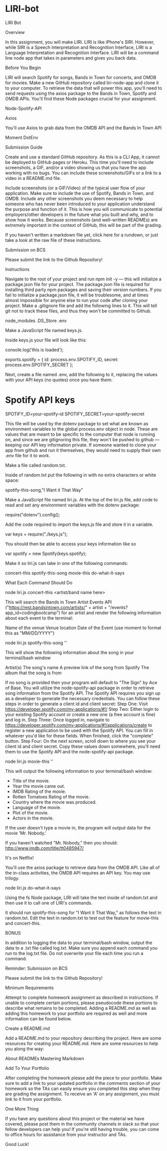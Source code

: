 # LIRI-bot
LIRI Bot

Overview

In this assignment, you will make LIRI. LIRI is like iPhone's SIRI. However, while SIRI is a Speech Interpretation and Recognition Interface, LIRI is a Language Interpretation and Recognition Interface. LIRI will be a command line node app that takes in parameters and gives you back data.


Before You Begin

LIRI will search Spotify for songs, Bands in Town for concerts, and OMDB for movies.
Make a new GitHub repository called liri-node-app and clone it to your computer.
To retrieve the data that will power this app, you'll need to send requests using the axios package to the Bands in Town, Spotify and OMDB APIs. You'll find these Node packages crucial for your assignment.


Node-Spotify-API

Axios

You'll use Axios to grab data from the OMDB API and the Bands In Town API


Moment
DotEnv

Submission Guide

Create and use a standard GitHub repository. As this is a CLI App, it cannot be deployed to GitHub pages or Heroku. This time you'll need to include screenshots, a GIF, and/or a video showing us that you have the app working with no bugs. You can include these screenshots/GIFs or a link to a video in a README.md file.


Include screenshots (or a GIF/Video) of the typical user flow of your application. Make sure to include the use of Spotify, Bands in Town, and OMDB.
Include any other screenshots you deem necessary to help someone who has never been introduced to your application understand the purpose and function of it. This is how you will communicate to potential employers/other developers in the future what you built and why, and to show how it works.
Because screenshots (and well-written READMEs) are extremely important in the context of GitHub, this will be part of the grading.


If you haven't written a markdown file yet, click here for a rundown, or just take a look at the raw file of these instructions.


Submission on BCS


Please submit the link to the Github Repository!



Instructions


Navigate to the root of your project and run npm init -y — this will initialize a package.json file for your project. The package.json file is required for installing third party npm packages and saving their version numbers. If you fail to initialize a package.json file, it will be troublesome, and at times almost impossible for anyone else to run your code after cloning your project.
Make a .gitignore file and add the following lines to it. This will tell git not to track these files, and thus they won't be committed to Github.


node_modules
.DS_Store
.env

Make a JavaScript file named keys.js.

Inside keys.js your file will look like this:


console.log('this is loaded');

exports.spotify = {
  id: process.env.SPOTIFY_ID,
  secret: process.env.SPOTIFY_SECRET
};

Next, create a file named .env, add the following to it, replacing the values with your API keys (no quotes) once you have them:


# Spotify API keys

SPOTIFY_ID=your-spotify-id
SPOTIFY_SECRET=your-spotify-secret


This file will be used by the dotenv package to set what are known as environment variables to the global process.env object in node. These are values that are meant to be specific to the computer that node is running on, and since we are gitignoring this file, they won't be pushed to github — keeping our API key information private.
If someone wanted to clone your app from github and run it themselves, they would need to supply their own .env file for it to work.



Make a file called random.txt.




Inside of random.txt put the following in with no extra characters or white space:


spotify-this-song,"I Want it That Way"


Make a JavaScript file named liri.js.
At the top of the liri.js file, add code to read and set any environment variables with the dotenv package:


require("dotenv").config();

Add the code required to import the keys.js file and store it in a variable.


  var keys = require("./keys.js");

You should then be able to access your keys information like so


  var spotify = new Spotify(keys.spotify);

Make it so liri.js can take in one of the following commands:



concert-this
spotify-this-song
movie-this
do-what-it-says



What Each Command Should Do


node liri.js concert-this <artist/band name here>


This will search the Bands in Town Artist Events API ("https://rest.bandsintown.com/artists/" + artist + "/events?app_id=codingbootcamp") for an artist and render the following information about each event to the terminal:


Name of the venue
Venue location
Date of the Event (use moment to format this as "MM/DD/YYYY")





node liri.js spotify-this-song '<song name here>'



This will show the following information about the song in your terminal/bash window


Artist(s)
The song's name
A preview link of the song from Spotify
The album that the song is from


If no song is provided then your program will default to "The Sign" by Ace of Base.
You will utilize the node-spotify-api package in order to retrieve song information from the Spotify API.
The Spotify API requires you sign up as a developer to generate the necessary credentials. You can follow these steps in order to generate a client id and client secret:
Step One: Visit https://developer.spotify.com/my-applications/#!/
Step Two: Either login to your existing Spotify account or create a new one (a free account is fine) and log in.
Step Three: Once logged in, navigate to https://developer.spotify.com/my-applications/#!/applications/create to register a new application to be used with the Spotify API. You can fill in whatever you'd like for these fields. When finished, click the "complete" button.
Step Four: On the next screen, scroll down to where you see your client id and client secret. Copy these values down somewhere, you'll need them to use the Spotify API and the node-spotify-api package.



node liri.js movie-this '<movie name here>'


This will output the following information to your terminal/bash window:

   * Title of the movie.
   * Year the movie came out.
   * IMDB Rating of the movie.
   * Rotten Tomatoes Rating of the movie.
   * Country where the movie was produced.
   * Language of the movie.
   * Plot of the movie.
   * Actors in the movie.


If the user doesn't type a movie in, the program will output data for the movie 'Mr. Nobody.'


If you haven't watched "Mr. Nobody," then you should: http://www.imdb.com/title/tt0485947/

It's on Netflix!


You'll use the axios package to retrieve data from the OMDB API. Like all of the in-class activities, the OMDB API requires an API key. You may use trilogy.


node liri.js do-what-it-says


Using the fs Node package, LIRI will take the text inside of random.txt and then use it to call one of LIRI's commands.


It should run spotify-this-song for "I Want it That Way," as follows the text in random.txt.
Edit the text in random.txt to test out the feature for movie-this and concert-this.


BONUS

In addition to logging the data to your terminal/bash window, output the data to a .txt file called log.txt.
Make sure you append each command you run to the log.txt file. 
Do not overwrite your file each time you run a command.



Reminder: Submission on BCS

Please submit the link to the Github Repository!


Minimum Requirements

Attempt to complete homework assignment as described in instructions. If unable to complete certain portions, please pseudocode these portions to describe what remains to be completed. Adding a README.md as well as adding this homework to your portfolio are required as well and more information can be found below.




Create a README.md

Add a README.md to your repository describing the project. Here are some resources for creating your README.md. Here are some resources to help you along the way:


About READMEs
Mastering Markdown

Add To Your Portfolio

After completing the homework please add the piece to your portfolio. Make sure to add a link to your updated portfolio in the comments section of your homework so the TAs can easily ensure you completed this step when they are grading the assignment. To receive an 'A' on any assignment, you must link to it from your portfolio.


One More Thing

If you have any questions about this project or the material we have covered, please post them in the community channels in slack so that your fellow developers can help you! If you're still having trouble, you can come to office hours for assistance from your instructor and TAs.

Good Luck!
